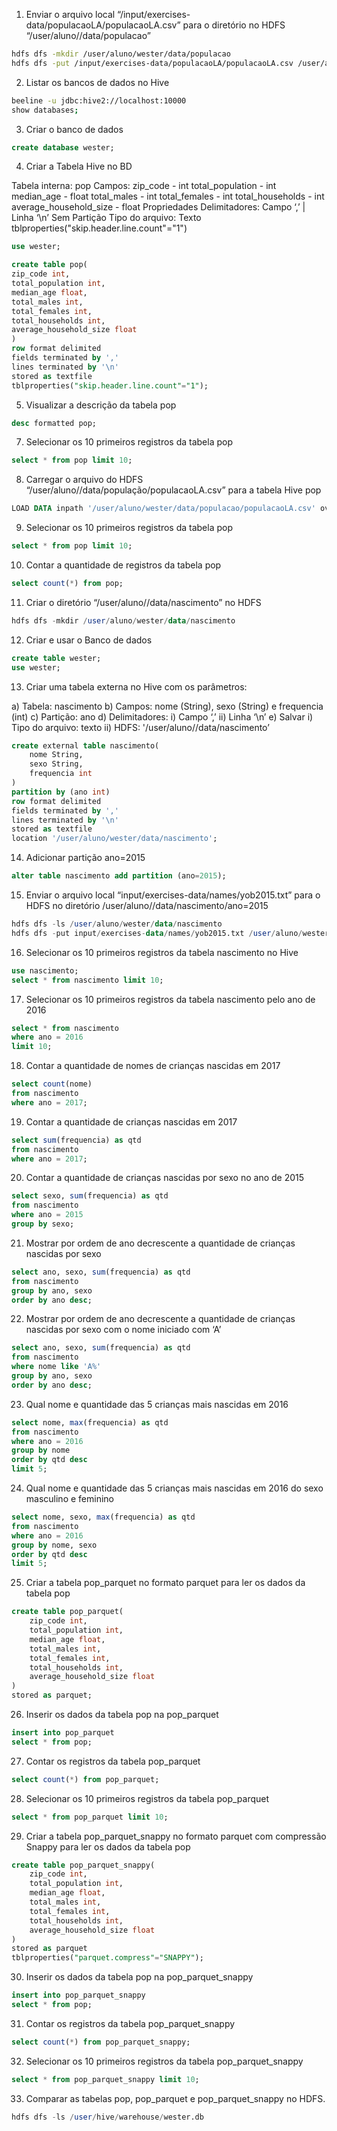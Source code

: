 1. Enviar o arquivo local “/input/exercises-data/populacaoLA/populacaoLA.csv” para o diretório no HDFS “/user/aluno/<nome>/data/populacao”

```bash
hdfs dfs -mkdir /user/aluno/wester/data/populacao
hdfs dfs -put /input/exercises-data/populacaoLA/populacaoLA.csv /user/aluno/wester/data/populacao
```

2. Listar os bancos de dados no Hive

```bash
beeline -u jdbc:hive2://localhost:10000
show databases;
```

3. Criar o banco de dados <nome>

```sql
create database wester;
```

4. Criar a Tabela Hive no BD <nome>

Tabela interna: pop
Campos:
zip_code - int
total_population - int
median_age - float
total_males - int
total_females - int
total_households - int
average_household_size - float
Propriedades
Delimitadores: Campo ‘,’ | Linha ‘\n’
Sem Partição
Tipo do arquivo: Texto
tblproperties("skip.header.line.count"="1")

```sql
use wester;

create table pop(
zip_code int,
total_population int,
median_age float,
total_males int,
total_females int,
total_households int,
average_household_size float
)
row format delimited
fields terminated by ','
lines terminated by '\n'
stored as textfile
tblproperties("skip.header.line.count"="1");
```

5. Visualizar a descrição da tabela pop

```sql
desc formatted pop;
```

7. Selecionar os 10 primeiros registros da tabela pop

```sql
select * from pop limit 10;
```

8. Carregar o arquivo do HDFS “/user/aluno/<nome>/data/população/populacaoLA.csv” para a tabela Hive pop

```sql
LOAD DATA inpath '/user/aluno/wester/data/populacao/populacaoLA.csv' overwrite into table pop;
```

9. Selecionar os 10 primeiros registros da tabela pop

```sql
select * from pop limit 10;
```

10. Contar a quantidade de registros da tabela pop

```sql
select count(*) from pop;
```

11. Criar o diretório “/user/aluno/<nome>/data/nascimento” no HDFS

```sql
hdfs dfs -mkdir /user/aluno/wester/data/nascimento
```

12. Criar e usar o Banco de dados <nome>

```sql
create table wester;
use wester;
```

13. Criar uma tabela externa no Hive com os parâmetros:

a) Tabela: nascimento
b) Campos: nome (String), sexo (String) e frequencia (int)
c) Partição: ano
d) Delimitadores:
i) Campo ‘,’
ii) Linha ‘\n’
e) Salvar
i) Tipo do arquivo: texto
ii) HDFS: '/user/aluno/<nome>/data/nascimento’

```sql
create external table nascimento(
    nome String,
    sexo String,
    frequencia int
)
partition by (ano int)
row format delimited
fields terminated by ','
lines terminated by '\n'
stored as textfile
location '/user/aluno/wester/data/nascimento';
```

14. Adicionar partição ano=2015

```sql
alter table nascimento add partition (ano=2015);
```

15. Enviar o arquivo local “input/exercises-data/names/yob2015.txt” para o HDFS no diretório /user/aluno/<nome>/data/nascimento/ano=2015

```sql
hdfs dfs -ls /user/aluno/wester/data/nascimento
hdfs dfs -put input/exercises-data/names/yob2015.txt /user/aluno/wester/data/nascimento/ano=2015
```

16. Selecionar os 10 primeiros registros da tabela nascimento no Hive

```sql
use nascimento;
select * from nascimento limit 10;
```

17. Selecionar os 10 primeiros registros da tabela nascimento pelo ano de 2016

```sql
select * from nascimento 
where ano = 2016 
limit 10;
```

18. Contar a quantidade de nomes de crianças nascidas em 2017

```sql
select count(nome) 
from nascimento 
where ano = 2017;
```

19. Contar a quantidade de crianças nascidas em 2017

```sql
select sum(frequencia) as qtd 
from nascimento 
where ano = 2017;
```

20. Contar a quantidade de crianças nascidas por sexo no ano de 2015

```sql
select sexo, sum(frequencia) as qtd 
from nascimento
where ano = 2015
group by sexo;
```

21. Mostrar por ordem de ano decrescente a quantidade de crianças nascidas por sexo

```sql
select ano, sexo, sum(frequencia) as qtd 
from nascimento
group by ano, sexo
order by ano desc;
```

22. Mostrar por ordem de ano decrescente a quantidade de crianças nascidas por sexo com o nome iniciado com ‘A’

```sql
select ano, sexo, sum(frequencia) as qtd 
from nascimento
where nome like 'A%'
group by ano, sexo
order by ano desc;
```

23. Qual nome e quantidade das 5 crianças mais nascidas em 2016

```sql
select nome, max(frequencia) as qtd 
from nascimento
where ano = 2016
group by nome
order by qtd desc
limit 5;
```

24. Qual nome e quantidade das 5 crianças mais nascidas em 2016 do sexo masculino e feminino

```sql
select nome, sexo, max(frequencia) as qtd 
from nascimento
where ano = 2016
group by nome, sexo
order by qtd desc
limit 5;
```

25. Criar a tabela pop_parquet no formato parquet para ler os dados da tabela pop

```sql
create table pop_parquet(
    zip_code int,
    total_population int,
    median_age float,
    total_males int,
    total_females int,
    total_households int,
    average_household_size float
)
stored as parquet;
```

26. Inserir os dados da tabela pop na pop_parquet

```sql
insert into pop_parquet
select * from pop;
```

27. Contar os registros da tabela pop_parquet

```sql
select count(*) from pop_parquet;
```

28. Selecionar os 10 primeiros registros da tabela pop_parquet

```sql
select * from pop_parquet limit 10;
```

29. Criar a tabela pop_parquet_snappy no formato parquet com compressão Snappy para ler os dados da tabela pop

```sql
create table pop_parquet_snappy(
    zip_code int,
    total_population int,
    median_age float,
    total_males int,
    total_females int,
    total_households int,
    average_household_size float
)
stored as parquet
tblproperties("parquet.compress"="SNAPPY");
```

30. Inserir os dados da tabela pop na pop_parquet_snappy

```sql
insert into pop_parquet_snappy
select * from pop;
```

31. Contar os registros da tabela pop_parquet_snappy

```sql
select count(*) from pop_parquet_snappy;
```

32. Selecionar os 10 primeiros registros da tabela pop_parquet_snappy

```sql
select * from pop_parquet_snappy limit 10;
```

33. Comparar as tabelas pop, pop_parquet e pop_parquet_snappy no HDFS.

```sql
hdfs dfs -ls /user/hive/warehouse/wester.db
```